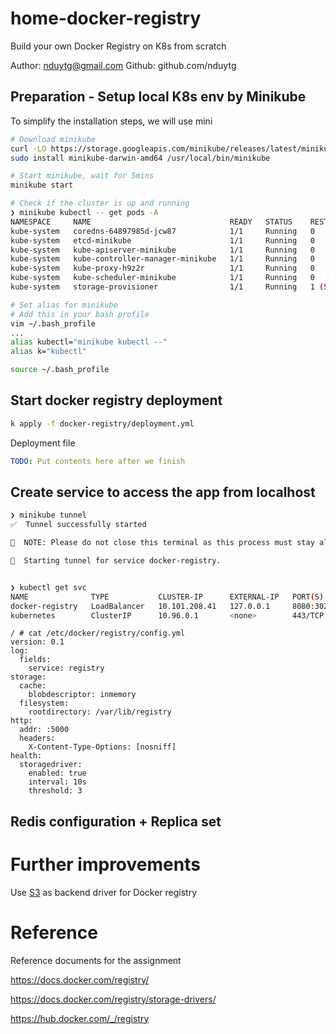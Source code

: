 # home-docker-registry
Build your own Docker Registry on K8s from scratch

Author: nduytg@gmail.com
Github: github.com/nduytg

## Preparation - Setup local K8s env by Minikube

To simplify the installation steps, we will use mini

```bash
# Download minikube
curl -LO https://storage.googleapis.com/minikube/releases/latest/minikube-darwin-amd64
sudo install minikube-darwin-amd64 /usr/local/bin/minikube

# Start minikube, wait for 5mins
minikube start

# Check if the cluster is up and running
❯ minikube kubectl -- get pods -A
NAMESPACE     NAME                               READY   STATUS    RESTARTS      AGE
kube-system   coredns-64897985d-jcw87            1/1     Running   0             90s
kube-system   etcd-minikube                      1/1     Running   0             100s
kube-system   kube-apiserver-minikube            1/1     Running   0             100s
kube-system   kube-controller-manager-minikube   1/1     Running   0             100s
kube-system   kube-proxy-h9z2r                   1/1     Running   0             90s
kube-system   kube-scheduler-minikube            1/1     Running   0             100s
kube-system   storage-provisioner                1/1     Running   1 (58s ago)   98s

# Set alias for minikube
# Add this in your bash profile
vim ~/.bash_profile
...
alias kubectl="minikube kubectl --"
alias k="kubectl"

source ~/.bash_profile
```

## Start docker registry deployment

```bash
k apply -f docker-registry/deployment.yml
```

Deployment file
```yaml
TODO: Put contents here after we finish
```

## Create service to access the app from localhost

```bash
❯ minikube tunnel
✅  Tunnel successfully started

📌  NOTE: Please do not close this terminal as this process must stay alive for the tunnel to be accessible ...

🏃  Starting tunnel for service docker-registry.


❯ kubectl get svc
NAME              TYPE           CLUSTER-IP      EXTERNAL-IP   PORT(S)          AGE
docker-registry   LoadBalancer   10.101.208.41   127.0.0.1     8080:30260/TCP   13m
kubernetes        ClusterIP      10.96.0.1       <none>        443/TCP          45m

```

```
/ # cat /etc/docker/registry/config.yml
version: 0.1
log:
  fields:
    service: registry
storage:
  cache:
    blobdescriptor: inmemory
  filesystem:
    rootdirectory: /var/lib/registry
http:
  addr: :5000
  headers:
    X-Content-Type-Options: [nosniff]
health:
  storagedriver:
    enabled: true
    interval: 10s
    threshold: 3
```


## Redis configuration + Replica set



# Further improvements

Use [S3](https://docs.docker.com/registry/storage-drivers/) as backend driver for Docker registry


# Reference

Reference documents for the assignment

https://docs.docker.com/registry/

https://docs.docker.com/registry/storage-drivers/

https://hub.docker.com/_/registry


